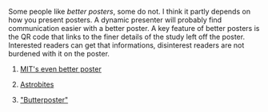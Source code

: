 Some people like _better posters_, some do not. I think it partly depends on how you present posters. A dynamic presenter will probably find communication easier with a better poster. A key feature of better posters is the QR code that links to the finer details of the study left off the poster. Interested readers can get that informations, disinterest readers are not burdened with it on the poster. 

1. [MIT's even better poster](https://mitcommlab.mit.edu/be/2023/09/27/toward-an-evenbetterposter-improving-the-betterposter-template/)

2. [Astrobites](https://astrobites.org/2020/02/28/fixing-academic-posters-the-betterposter-approach/)

3. ["Butterposter"](https://derekcrowe.net/butterposter)
